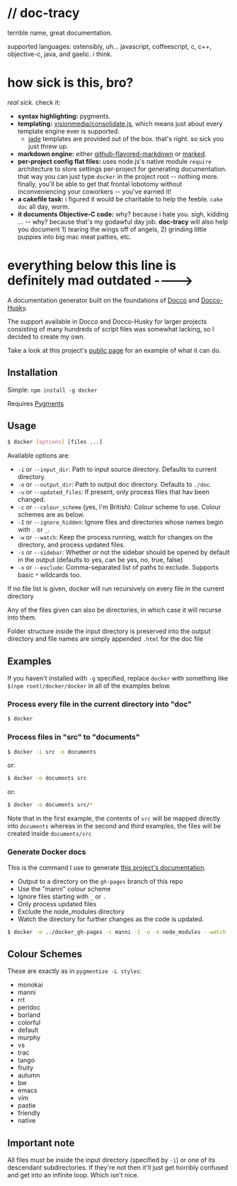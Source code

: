 # // doc-tracy

terrible name, great documentation.

supported languages: ostensibly, uh... javascript, coffeescript, c, c++, objective-c, java,
and gaelic.  i think.

# how sick is this, bro?

*real sick*.  check it:

- **syntax highlighting:** pygments.
- **templating:** [visionmedia/consolidate.js](http://github.com/visionmedia/consolidate.js),
  which means just about every template engine ever is supported.
	- [jade](http://github.com/visionmedia/jade) templates are provided out of the box.  that's
	  right.  so sick you just threw up.
- **markdown engine:** either [github-flavored-markdown](http://github.com/isaacs/github-flavored-markdown)
  or [marked](https://github.com/chjj/marked).
- **per-project config flat files:** uses node.js's native module `require` architecture to store
  settings per-project for generating documentation.  that way you can just type `docker` in the
  project root -- nothing more.  finally, you'll be able to get that frontal lobotomy without
  inconveniencing your coworkers -- you've earned it!
- **a cakefile task:** i figured it would be charitable to help the feeble.  `cake doc` all day,
  worm.
- **it documents Objective-C code:** why?  because i hate you.  sigh, kidding ... -- why?  because
  that's my godawful day job.  **doc-tracy** will also help you document 1) tearing the wings off
  of angels, 2) grinding little puppies into big mac meat patties, etc.






# everything below this line is definitely mad outdated ---->

A documentation generator built on the foundations of [Docco](http://jashkenas.github.com/docco/) and [Docco-Husky](https://github.com/mbrevoort/docco-husky).

The support available in Docco and Docco-Husky for larger projects consisting of many hundreds of script files was somewhat lacking, so I decided to create my own.

Take a look at this project's [public page](http://jbt.github.com/docker) for an example of what it can do.

## Installation

Simple: `npm install -g docker`

Requires [Pygments](http://pygments.org/)

## Usage

```sh
$ docker [options] [files ...]
```

Available options are:

 * `-i` or `--input_dir`: Path to input source directory. Defaults to current directory.
 * `-o` or `--output_dir`: Path to output doc directory. Defaults to `./doc`.
 * `-u` or `--updated_files`: If present, only process files that hav been changed.
 * `-c` or `--colour_scheme` (yes, I'm British): Colour scheme to use. Colour schemes are as below.
 * `-I` or `--ignore_hidden`: Ignore files and directories whose names begin with `.` or `_`.
 * `-w` or `--watch`: Keep the process running, watch for changes on the directory, and process updated files.
 * `-s` or `--sidebar`: Whether or not the sidebar should be opened by default in the output (defaults to yes, can be yes, no, true, false)
 * `-x` or `--exclude`: Comma-separated list of paths to exclude. Supports basic `*` wildcards too.

If no file list is given, docker will run recursively on every file in the current directory

Any of the files given can also be directories, in which case it will recurse into them.

Folder structure inside the input directory is preserved into the output directory and file names are simply appended `.html` for the doc file

## Examples

If you haven't installed with `-g` specified, replace `docker` with something like `$(npm root)/docker/docker` in all of the examples below.

### Process every file in the current directory into "doc"

```sh
$ docker
```

### Process files in "src" to "documents"

```sh
$ docker -i src -o documents
```
or:
```sh
$ docker -o documents src
```
or:
```sh
$ docker -o documents src/*
```

Note that in the first example, the contents of `src` will be mapped directly into `documents` whereas in the second and third
examples, the files will be created inside `documents/src`

### Generate Docker docs

This is the command I use to generate [this project's documentation](http://jbt.github.com/docker).

 * Output to a directory on the `gh-pages` branch of this repo
 * Use the "manni" colour scheme
 * Ignore files starting with `_` or `.`
 * Only process updated files
 * Exclude the node_modules directory
 * Watch the directory for further changes as the code is updated.

```sh
$ docker -o ../docker_gh-pages -c manni -I -u -x node_modules --watch
```


## Colour Schemes

These are exactly as in `pygmentize -L styles`:

 * monokai
 * manni
 * rrt
 * perldoc
 * borland
 * colorful
 * default
 * murphy
 * vs
 * trac
 * tango
 * fruity
 * autumn
 * bw
 * emacs
 * vim
 * pastie
 * friendly
 * native


## Important note

All files must be inside the input directory (specified by `-i`) or one of its descendant subdirectories. If they're not then it'll just get horribly confused and get into an infinite loop. Which isn't nice.